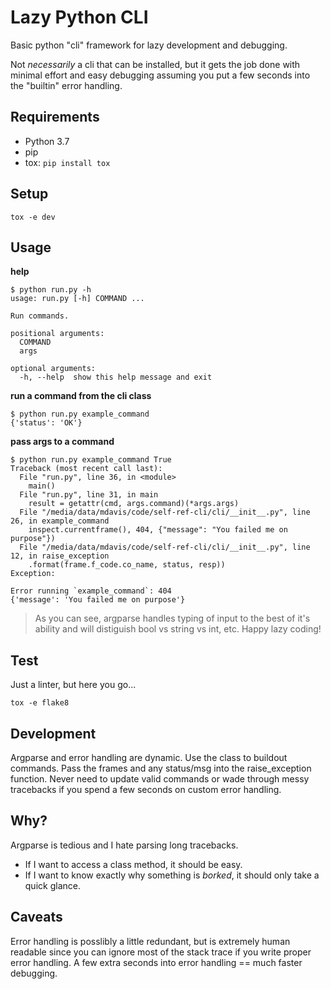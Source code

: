 # Lazy Python CLI

Basic python "cli" framework for lazy development and debugging.

Not _necessarily_ a cli that can be installed, but it gets the job done with minimal effort and easy debugging assuming you put a few seconds into the "builtin" error handling.

## Requirements

- Python 3.7
- pip
- tox: `pip install tox`

## Setup

```tox -e dev```

## Usage

**help**
```
$ python run.py -h
usage: run.py [-h] COMMAND ...

Run commands.

positional arguments:
  COMMAND
  args

optional arguments:
  -h, --help  show this help message and exit
```

**run a command from the cli class**
```
$ python run.py example_command
{'status': 'OK'}
```

**pass args to a command**
```
$ python run.py example_command True
Traceback (most recent call last):
  File "run.py", line 36, in <module>
    main()
  File "run.py", line 31, in main
    result = getattr(cmd, args.command)(*args.args)
  File "/media/data/mdavis/code/self-ref-cli/cli/__init__.py", line 26, in example_command
    inspect.currentframe(), 404, {"message": "You failed me on purpose"})
  File "/media/data/mdavis/code/self-ref-cli/cli/__init__.py", line 12, in raise_exception
    .format(frame.f_code.co_name, status, resp))
Exception:

Error running `example_command`: 404
{'message': 'You failed me on purpose'}
```

> As you can see, argparse handles typing of input to the best of it's ability and will distiguish bool vs string vs int, etc. Happy lazy coding!

## Test

Just a linter, but here you go...

```tox -e flake8```

## Development

Argparse and error handling are dynamic. Use the class to buildout commands. Pass the frames and any status/msg into the raise_exception function. Never need to update valid commands or wade through messy tracebacks if you spend a few seconds on custom error handling.

## Why?

Argparse is tedious and I hate parsing long tracebacks.

- If I want to access a class method, it should be easy.
- If I want to know exactly why something is _borked_, it should only take a quick glance.

## Caveats

Error handling is posslibly a little redundant, but is extremely human readable since you can ignore most of the stack trace if you write proper error handling. A few extra seconds into error handling == much faster debugging.
